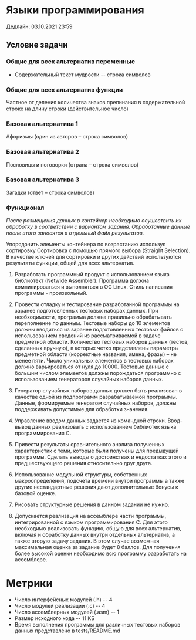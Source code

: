 # Языки программирования
Дедлайн: 03.10.2021 23:59

## Условие задачи
### Общие для всех альтернатив переменные
* Содержательный текст мудрости -- строка символов
### Общие для всех альтернатив функции
Частное от деления количества знаков препинания в содержательной строке на длину строки (действительное число)

### Базовая альтернатива 1
Афоризмы (один из авторов – строка символов)

### Базовая альтернатива 2
Пословицы и поговорки (страна –  строка символов)

### Базовая альтернатива 3
Загадки (ответ – строка символов)

### Функционал
_После размещения данных в контейнер необходимо осуществить их обработку в соответствии с вариантом задания. Обработанные данные после этого заносятся в отдельный файл результатов._

Упорядочить элементы контейнера по возрастанию используя сортировку Сортировка с помощью прямого выбора (Straight Selection).
В качестве ключей для сортировки и других действий используются результаты функции, общей для всех альтернатив.



1. Разработать программный продукт с использованием языка библиотект (Netwide Assembler). Программа должна компилироваться и выполняться в ОС Linux. Стиль написания программы - произвольный.

2. Провести отладку и тестирование разработанной программы на заранее подготовленных тестовых наборах данных. При необходимости, программа должна правильно обрабатывать переполнение по данным. Тестовые наборы до 10 элементов должны вводиться из заранее подготовленных тестовых файлов с использованием сведений из рассматриваемой в задаче предметной области. Количество тестовых наборов данных (тестов, сделанных вручную), в которых четко представлены параметры предметной области (корректные названия, имена, фразы) – не менее пяти. Число уникальных элементов в тестовых наборах должно варьироваться от нуля до 10000. Тестовые данные с большим числом элементов должны порождаться программно с использованием генераторов случайных наборов данных.

3. Генератор случайных наборов данных должен быть реализован в качестве одной из подпрограмм разрабатываемой программы. Данные, формируемые генератом случайных наборов, должны поддерживать допустимые для обработки значения.

4. Управление вводом данных задается из командной строки. Ввод-вывод данных реализовать с использованием библиотек языка программирования C.

5. Привести результаты сравнительного анализа полученных характеристик с теми, которые были получены для предыдущей программы. Сделать выводы о достоинствах и недостатках этого и предшествующего решения относительно друг друга.

6. Использование модульной структуры, собственных макроопределений, подсчета времени внутри программы а также другие нестандартные решения дают дополнительные бонусы к базовой оценке.

7. Рисовать структурные решения в данном задании не нужно.

8.  Допускается реализация на ассемблере части программы, интегрированной с языком программирования C. Для этого необходимо реализовать функцию, общую для всех альтернатив, включая и обработку данных внутри отдельных альтернатив, а также вторую задачу задания. В этом случае возможная максимальная оценка за задание будет 8 баллов. Для получения более высокой оценки необходимо всю программу разработать на ассемблере.


# Метрики
- Число интерфейсных модулей (.h) -- 4
- Число модулей реализации (.c) -- 4
- Число ассемблерных модулей (.asm) -- 1
- Размер исходного кода -- 11 КБ
- Время выполнения программы для различных тестовых наборов данных представлено в tests/README.md